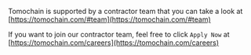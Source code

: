 Tomochain is supported by a contractor team that you can take a look at [https://tomochain.com/#team](https://tomochain.com/#team)

If you want to join our contractor team, feel free to click `Apply Now` at [https://tomochain.com/careers](https://tomochain.com/careers)
